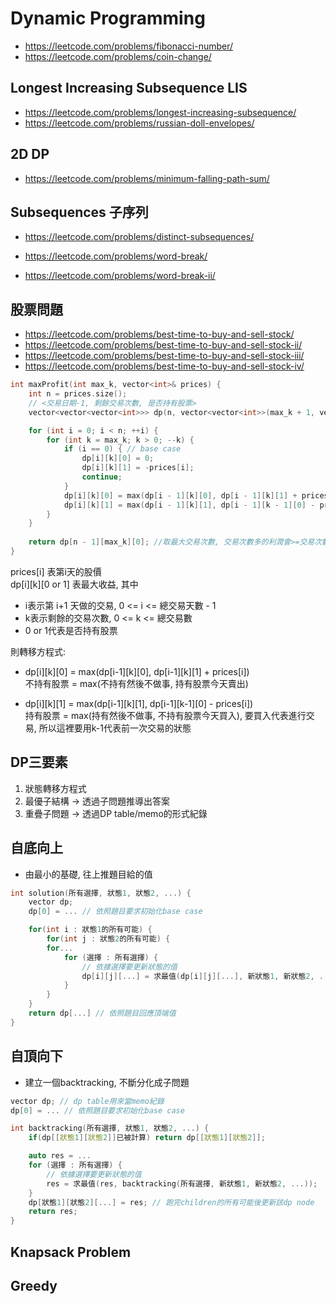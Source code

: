 # Dynamic Programming
- https://leetcode.com/problems/fibonacci-number/
- https://leetcode.com/problems/coin-change/

## Longest Increasing Subsequence LIS
- https://leetcode.com/problems/longest-increasing-subsequence/
- https://leetcode.com/problems/russian-doll-envelopes/

## 2D DP
- https://leetcode.com/problems/minimum-falling-path-sum/

## Subsequences 子序列
- https://leetcode.com/problems/distinct-subsequences/

- https://leetcode.com/problems/word-break/
- https://leetcode.com/problems/word-break-ii/

## 股票問題
- https://leetcode.com/problems/best-time-to-buy-and-sell-stock/
- https://leetcode.com/problems/best-time-to-buy-and-sell-stock-ii/
- https://leetcode.com/problems/best-time-to-buy-and-sell-stock-iii/
- https://leetcode.com/problems/best-time-to-buy-and-sell-stock-iv/


```cpp
int maxProfit(int max_k, vector<int>& prices) {
    int n = prices.size();
    // <交易日期-1, 剩餘交易次數, 是否持有股票>
    vector<vector<vector<int>>> dp(n, vector<vector<int>>(max_k + 1, vector<int>(2)));

    for (int i = 0; i < n; ++i) {
        for (int k = max_k; k > 0; --k) {
            if (i == 0) { // base case
                dp[i][k][0] = 0;
                dp[i][k][1] = -prices[i];
                continue;
            }
            dp[i][k][0] = max(dp[i - 1][k][0], dp[i - 1][k][1] + prices[i]);
            dp[i][k][1] = max(dp[i - 1][k][1], dp[i - 1][k - 1][0] - prices[i]);
        }
    }
    
    return dp[n - 1][max_k][0]; //取最大交易次數, 交易次數多的利潤會>=交易次數較少的
}
```
prices[i] 表第i天的股價  
dp[i][k][0 or 1] 表最大收益, 其中  
- i表示第 i+1 天做的交易, 0 <= i <= 總交易天數 - 1
- k表示剩餘的交易次數,  0 <= k <= 總交易數
- 0 or 1代表是否持有股票

則轉移方程式:  
-   dp[i][k][0] = max(dp[i-1][k][0], dp[i-1][k][1] + prices[i])  
    不持有股票 = max(不持有然後不做事, 持有股票今天賣出)

-   dp[i][k][1] = max(dp[i-1][k][1], dp[i-1][k-1][0] - prices[i])  
    持有股票 = max(持有然後不做事, 不持有股票今天買入), 要買入代表進行交易, 所以這裡要用k-1代表前一次交易的狀態


## DP三要素
1. 狀態轉移方程式
2. 最優子結構 -> 透過子問題推導出答案
3. 重疊子問題 -> 透過DP table/memo的形式紀錄


## 自底向上
- 由最小的基礎, 往上推題目給的值

```cpp
int solution(所有選擇, 狀態1, 狀態2, ...) {
    vector dp;
    dp[0] = ... // 依照題目要求初始化base case

    for(int i : 狀態1的所有可能) {
        for(int j : 狀態2的所有可能) {
        for... 
            for (選擇 : 所有選擇) {
                // 依據選擇要更新狀態的值
                dp[i][j][...] = 求最值(dp[i][j][...], 新狀態1, 新狀態2, ...);
            }
        }
    }
    return dp[...] // 依照題目回應頂端值
}
```

## 自頂向下
- 建立一個backtracking, 不斷分化成子問題

```cpp
vector dp; // dp table用來當memo紀錄
dp[0] = ... // 依照題目要求初始化base case

int backtracking(所有選擇, 狀態1, 狀態2, ...) {
    if(dp[[狀態1][狀態2]]已被計算) return dp[[狀態1][狀態2]];

    auto res = ...
    for (選擇 : 所有選擇) {
        // 依據選擇要更新狀態的值
        res = 求最值(res, backtracking(所有選擇, 新狀態1, 新狀態2, ...));
    }
    dp[狀態1][狀態2][...] = res; // 跑完children的所有可能後更新該dp node
    return res;
}
```

## Knapsack Problem
## Greedy